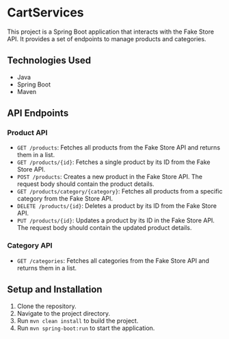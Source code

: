 # CartServices

This project is a Spring Boot application that interacts with the Fake Store API. It provides a set of endpoints to manage products and categories.

## Technologies Used
- Java
- Spring Boot
- Maven

## API Endpoints

### Product API

- `GET /products`: Fetches all products from the Fake Store API and returns them in a list.
- `GET /products/{id}`: Fetches a single product by its ID from the Fake Store API.
- `POST /products`: Creates a new product in the Fake Store API. The request body should contain the product details.
- `GET /products/category/{category}`: Fetches all products from a specific category from the Fake Store API.
- `DELETE /products/{id}`: Deletes a product by its ID from the Fake Store API.
- `PUT /products/{id}`: Updates a product by its ID in the Fake Store API. The request body should contain the updated product details.

### Category API

- `GET /categories`: Fetches all categories from the Fake Store API and returns them in a list.

## Setup and Installation

1. Clone the repository.
2. Navigate to the project directory.
3. Run `mvn clean install` to build the project.
4. Run `mvn spring-boot:run` to start the application.


